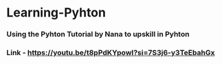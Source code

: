 # Learning-Pyhton
### Using the Pyhton Tutorial by Nana to upskill in Pyhton
### Link - https://youtu.be/t8pPdKYpowI?si=7S3j6-y3TeEbahGx
